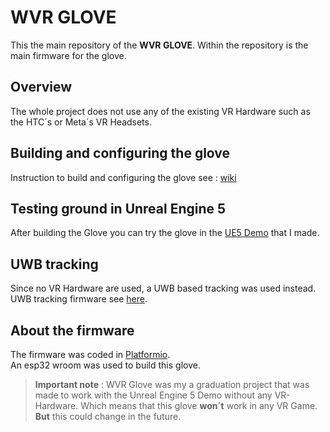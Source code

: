# WVR GLOVE

This the main repository of the **WVR GLOVE**.
Within the repository is the main firmware for the glove.

## Overview
The whole project does not use any of the existing VR Hardware such as the HTC´s or Meta´s VR Headsets.   


## Building and configuring the glove 
Instruction to build and configuring the glove see : [wiki]("")

## Testing ground in Unreal Engine 5
After building the Glove you can try the glove in the [UE5 Demo]() that I made.

## UWB tracking
Since no VR Hardware are used, a UWB based tracking was used instead. UWB tracking firmware see [here]().

## About the firmware
The firmware was coded in [Platformio](https://platformio.org/).<br/>
An esp32 wroom was used to build this glove.



> **Important note** : 
WVR Glove was my a graduation project that was made to work with
the Unreal Engine 5 Demo without any VR-Hardware. Which means that this glove **won´t** work in any VR Game.
**But** this could change in the future.
